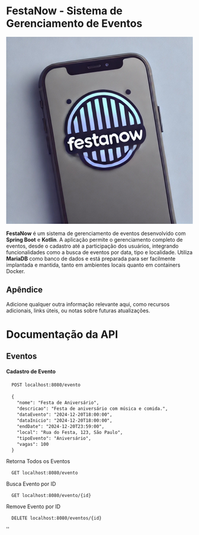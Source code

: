 # FestaNow - Sistema de Gerenciamento de Eventos
![Logo FestaNow](ibagem.jpeg)


**FestaNow** é um sistema de gerenciamento de eventos desenvolvido com **Spring Boot** e **Kotlin**. A aplicação permite o gerenciamento completo de eventos, desde o cadastro até a participação dos usuários, integrando funcionalidades como a busca de eventos por data, tipo e localidade. Utiliza **MariaDB** como banco de dados e está preparada para ser facilmente implantada e mantida, tanto em ambientes locais quanto em containers Docker.

## Apêndice

Adicione qualquer outra informação relevante aqui, como recursos adicionais, links úteis, ou notas sobre futuras atualizações.

# Documentação da API

## Eventos

#### Cadastro de Evento

```http
  POST localhost:8080/evento

  {
    "nome": "Festa de Aniversário",
    "descricao": "Festa de aniversário com música e comida.",
    "dataEvento": "2024-12-20T18:00:00",
    "dataInicio": "2024-12-20T18:00:00",
    "endDate": "2024-12-20T23:59:00",
    "local": "Rua do Festa, 123, São Paulo",
    "tipoEvento": "Aniversário",
    "vagas": 100
  }
```

Retorna Todos os Eventos
```http
  GET localhost:8080/evento
```

Busca Evento por ID
```http
  GET localhost:8080/evento/{id}
```

Remove Evento por ID
```http
  DELETE localhost:8080/eventos/{id}
```
''

